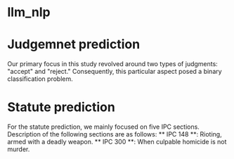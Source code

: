 # llm_nlp
# Judgemnet prediction
Our primary focus in this study revolved around two types of judgments: "accept" and "reject." Consequently, this particular aspect posed a binary classification problem.
# Statute prediction
For the statute prediction, we mainly focused on five IPC sections. Description of the following sections are as follows:
** IPC 148 **:  Rioting, armed with a deadly weapon.
** IPC 300 **: When culpable homicide is not murder.
